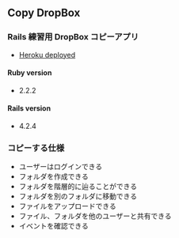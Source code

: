 ## Copy DropBox

### Rails 練習用 DropBox コピーアプリ

- [Heroku deployed](https://copy-dropbox.herokuapp.com/)

#### Ruby version

- 2.2.2

#### Rails version
- 4.2.4


### コピーする仕様

- ユーザーはログインできる
- フォルダを作成できる
- フォルダを階層的に辿ることができる
- フォルダを別のフォルダに移動できる
- ファイルをアップロードできる
- ファイル、フォルダを他のユーザーと共有できる
- イベントを確認できる
